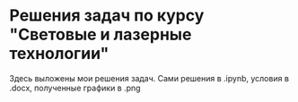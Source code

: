 # Решения задач по курсу "Световые и лазерные технологии"
Здесь выложены мои решения задач. Сами решения в .ipynb, условия в .docx, полученные графики в .png
